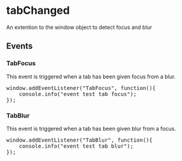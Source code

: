# tabChanged
An extention to the window object to detect focus and blur

<h2>Events</h2>

<h3>TabFocus</h3>

This event is triggered when a tab has been given focus from a blur.

<pre>
window.addEventListener("TabFocus", function(){
    console.info("event test tab focus");
});
</pre>

<h3>TabBlur</h3>

This event is triggered when a tab has been given blur from a focus.

<pre>
window.addEventListener("TabBlur", function(){
    console.info("event test tab blur");
});
</pre>


